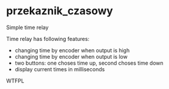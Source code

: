 # przekaznik_czasowy
Simple time relay

Time relay has following features:
- changing time by encoder when output is high
- changing time by encoder when output is low
- two buttons: one choses time up, second choses time down
- display current times in milliseconds

<a href="http://www.wtfpl.net/"><img
       src="http://www.wtfpl.net/wp-content/uploads/2012/12/wtfpl-badge-4.png"
       width="80" height="15" alt="WTFPL" /></a>
